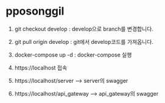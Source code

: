 # pposonggil

1. git checkout develop : develop으로 branch를 변경합니다.

2. git pull origin develop : git에서 develop코드를 가져옵니다.

3. docker-compose up -d : docker-compose 실행

4. https://localhost 접속

5. https://localhost/server --> server의 swagger

6. https://localhost/api_gateway --> api_gateway의 swagger
